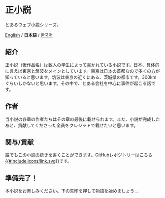 # 正小説
とあるウェブ小説シリーズ。

[English](Introduction.md) / **日本語** / [한국어](소개_안내.md)

## 紹介
 正小説（仮作品名）は数人の学生によって書かれている小説です。日本、具体的に言えば東京と筑波をメインとしています。東京は日本の首都なので多くの方が知っていると思います。筑波は東京の近くにある、茨城県の都市です。300kmぐらいしかないと思います。その中で、とある会社を中心に事件が起こる話です。
 
## 作者
 当小説の各章の作者たちはその章の最後に載せられます。また、小説が完成したあと、貢献してくださった全員をクレジットで載せたいと思います。
  
## 関与/貢献
 誰でもこの小説の続きを書くことができます。GitHubレポジトリーは[こちら{{#include icons/link.svg}}](https://github.com/sjkim04/seishousetsu)です。

## 準備完了！
本小説をお楽しみください。下の矢印を押して物語を始めましょう…
